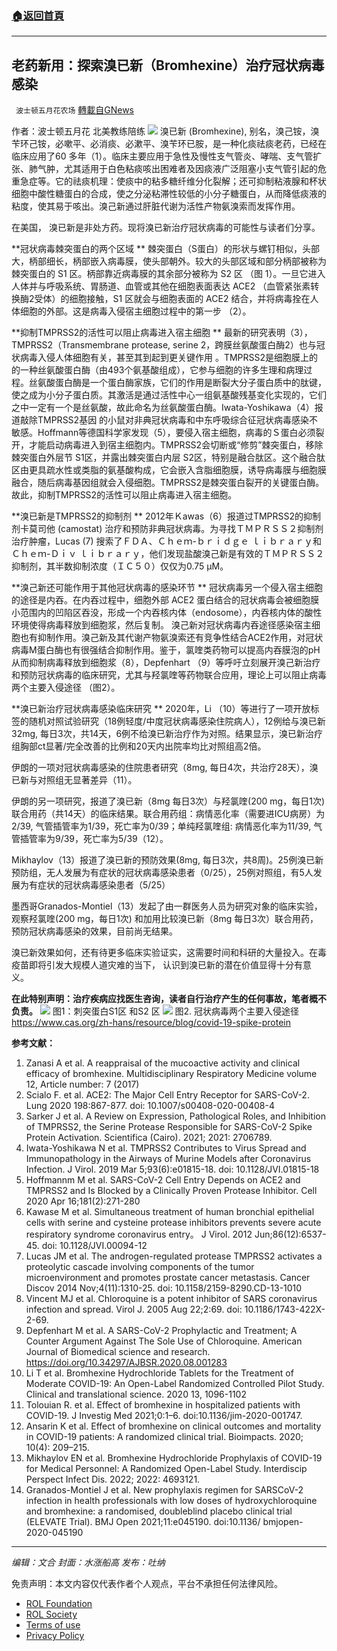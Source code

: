 ###  [:house:返回首頁](https://github.com/ourhimalayas/txt)
---


## 老药新用：探索溴已新（Bromhexine）治疗冠状病毒感染
` 波士顿五月花农场` [轉載自GNews](https://gnews.org/zh-hans/2311758/)

作者：波士顿五月花 北美教练陪练
![](https://assets.gnews.org/wp-content/uploads/2022/04/5FAA7EF8-21F3-4FE6-BAE1-3CB7DEEE0EB7.jpg)
溴已新 (Bromhexine), 别名，溴己铵，溴苄环己铵，必嗽平、必消痰、必漱平、溴苄环已胺，是一种化痰祛痰老药，已经在临床应用了60 多年（1）。临床主要应用于急性及慢性支气管炎、哮喘、支气管扩张、肺气肿，尤其适用于白色粘痰咳出困难者及因痰液广泛阻塞小支气管引起的危重急症等。它的祛痰机理：使痰中的粘多糖纤维分化裂解；还可抑制粘液腺和杯状细胞中酸性糖蛋白的合成，使之分泌粘滞性较低的小分子糖蛋白，从而降低痰液的粘度，使其易于咳出。溴己新通过肝脏代谢为活性产物氨溴索而发挥作用。

在美国， 溴已新是非处方药。现将溴已新治疗冠状病毒的可能性与读者们分享。

**冠状病毒棘突蛋白的两个区域
**
棘突蛋白（S蛋白）的形状与螺钉相似，头部大，柄部细长，柄部嵌入病毒膜，使头部朝外。较大的头部区域和部分柄部被称为棘突蛋白的 S1 区。柄部靠近病毒膜的其余部分被称为 S2 区 （图 1）。一旦它进入人体并与呼吸系统、胃肠道、血管或其他在细胞表面表达 ACE2 （血管紧张素转换酶2受体）的细胞接触，S1 区就会与细胞表面的 ACE2 结合，并将病毒拴在人体细胞的外部。这是病毒入侵宿主细胞过程中的第一步 （2）。

**抑制TMPRSS2的活性可以阻止病毒进入宿主细胞
**
最新的研究表明（3），TMPRSS2（Transmembrane protease, serine 2，跨膜丝氨酸蛋白酶2）也与冠状病毒入侵人体细胞有关，甚至其到起到更关键作用 。TMPRSS2是细胞膜上的的一种丝氨酸蛋白酶（由493个氨基酸组成），它参与细胞的许多生理和病理过程。丝氨酸蛋白酶是一个蛋白酶家族，它们的作用是断裂大分子蛋白质中的肽键，使之成为小分子蛋白质。其激活是通过活性中心一组氨基酸残基变化实现的，它们之中一定有一个是丝氨酸，故此命名为丝氨酸蛋白酶。Iwata-Yoshikawa（4）报道敲除TMPRSS2基因 的小鼠对非典冠状病毒和中东呼吸综合征冠状病毒感染不敏感。Hoffmann等德国科学家发现（5），要侵入宿主细胞，病毒的Ｓ蛋白必须裂开，才能启动病毒进入到宿主细胞内。TMPRSS2会切断或“修剪”棘突蛋白，移除棘突蛋白外层节 S1区，并露出棘突蛋白内层 S2区，特别是融合肽区。这个融合肽区由更具疏水性或类脂的氨基酸构成，它会嵌入含脂细胞膜，诱导病毒膜与细胞膜融合，随后病毒基因组就会入侵细胞。TMPRSS2是棘突蛋白裂开的关键蛋白酶。故此，抑制TMPRSS2的活性可以阻止病毒进入宿主细胞。

**溴已新是TMPRSS2的抑制剂
**
2012年Ｋawas（6）报道过TMPRSS2的抑制剂卡莫司他 (camostat) 治疗和预防非典冠状病毒。为寻找ＴＭＰＲＳＳ２抑制剂治疗肿瘤，Lucas (7) 搜索了ＦＤＡ、Ｃｈｅｍ-ｂｒｉｄｇｅ ｌｉｂｒａｒｙ和Ｃｈｅｍ-Ｄｉｖ ｌｉｂｒａｒｙ，他们发现盐酸溴己新是有效的ＴＭＰＲＳＳ２抑制剂，其半数抑制浓度（ＩＣ５０）仅仅为0.75 μM。

**溴己新还可能作用于其他冠状病毒的感染环节
**
冠状病毒另一个侵入宿主细胞的途径是内吞。在内吞过程中，细胞外部 ACE2 蛋白结合的冠状病毒会被细胞膜小范围内的凹陷区吞没，形成一个内吞核内体（endosome），内吞核内体的酸性环境使得病毒释放到细胞浆，然后复制。 溴己新对冠状病毒内吞途径感染宿主细胞也有抑制作用。溴己新及其代谢产物氨溴索还有竞争性结合ACE2作用，对冠状病毒M蛋白酶也有很强结合抑制作用。鉴于，氯喹类药物可以提高内吞膜泡的pH从而抑制病毒释放到细胞浆（8），Depfenhart （9）等呼吁立刻展开溴己新治疗和预防冠状病毒的临床研究，尤其与羟氯喹等药物联合应用，理论上可以阻止病毒两个主要入侵途径 （图2）。

**溴已新治疗冠状病毒感染临床研究
**
2020年，Li （10）等进行了一项开放标签的随机对照试验研究（18例轻度/中度冠状病毒感染住院病人），12例给与溴已新32mg, 每日3次，共14天，6例不给溴已新治疗作为对照。结果显示，溴已新治疗组胸部ct显著/完全改善的比例和20天内出院率均比对照组高2倍。

伊朗的一项对冠状病毒感染的住院患者研究（8mg, 每日4次，共治疗28天），溴已新与对照组无显著差异（11）。

伊朗的另一项研究，报道了溴已新（8mg 每日3次）与羟氯喹(200 mg，每日1次) 联合用药（共14天）的临床结果。联合用药组：病情恶化率（需要进ICU病房）为2/39, 气管插管率为1/39，死亡率为0/39；单纯羟氯喹组: 病情恶化率为11/39, 气管插管率为9/39，死亡率为5/39（12）。

Mikhaylov（13）报道了溴已新的预防效果(8mg, 每日3次，共8周)。25例溴已新预防组，无人发展为有症状的冠状病毒感染患者（0/25），25例对照组，有5人发展为有症状的冠状病毒感染患者（5/25）

墨西哥Granados-Montiel（13）发起了由一群医务人员为研究对象的临床实验，观察羟氯喹(200 mg，每日1次) 和加用比较溴已新（8mg 每日3次）联合用药，预防冠状病毒感染的效果，目前尚无结果。

溴已新效果如何，还有待更多临床实验证实，这需要时间和科研的大量投入。在毒疫苗即将引发大规模人道灾难的当下， 认识到溴已新的潜在价值显得十分有意义。

**在此特别声明：治疗疾病应找医生咨询，读者自行治疗产生的任何事故，笔者概不负责。**
![](https://assets.gnews.org/wp-content/uploads/2022/04/图片1-22.jpg)
图1：刺突蛋白S1区 和S2 区
![](https://assets.gnews.org/wp-content/uploads/2022/04/图片2-9.jpg)
图2. 冠状病毒两个主要入侵途径
https://www.cas.org/zh-hans/resource/blog/covid-19-spike-protein



**参考文献：**

1. Zanasi A et al. A reappraisal of the mucoactive activity and clinical efficacy of bromhexine. Multidisciplinary Respiratory Medicine volume 12, Article number: 7 (2017)
2. Scialo F. et al. ACE2: The Major Cell Entry Receptor for SARS-CoV-2. Lung 2020 198:867-877. doi: 10.1007/s00408-020-00408-4
3. Sarker J et al. A Review on Expression, Pathological Roles, and Inhibition of TMPRSS2, the Serine Protease Responsible for SARS-CoV-2 Spike Protein Activation. Scientifica (Cairo). 2021; 2021: 2706789.
4. Iwata-Yoshikawa N et al. TMPRSS2 Contributes to Virus Spread and Immunopathology in the Airways of Murine Models after Coronavirus Infection. J Virol. 2019 Mar 5;93(6):e01815-18. doi: 10.1128/JVI.01815-18
5. Hoffmannm M et al. SARS-CoV-2 Cell Entry Depends on ACE2 and TMPRSS2 and Is Blocked by a Clinically Proven Protease Inhibitor. Cell 2020 Apr 16;181(2):271-280
6. Kawase M et al. Simultaneous treatment of human bronchial epithelial cells with serine and cysteine protease inhibitors prevents severe acute respiratory syndrome coronavirus entry。 J Virol. 2012 Jun;86(12):6537-45. doi: 10.1128/JVI.00094-12
7. Lucas JM et al. The androgen-regulated protease TMPRSS2 activates a proteolytic cascade involving components of the tumor microenvironment and promotes prostate cancer metastasis. Cancer Discov 2014 Nov;4(11):1310-25. doi: 10.1158/2159-8290.CD-13-1010
8. Vincent MJ et al. Chloroquine is a potent inhibitor of SARS coronavirus infection and spread. Virol J. 2005 Aug 22;2:69. doi: 10.1186/1743-422X-2-69.
9. Depfenhart M et al. A SARS-CoV-2 Prophylactic and Treatment; A Counter Argument Against The Sole Use of Chloroquine. American Journal of Biomedical science and research. https://doi.org/10.34297/AJBSR.2020.08.001283
10. Li T et al. Bromhexine Hydrochloride Tablets for the Treatment of Moderate COVID-19: An Open-Label Randomized Controlled Pilot Study. Clinical and translational science. 2020 13, 1096-1102
11. Tolouian R. et al. Effect of bromhexine in hospitalized patients with COVID-19. J Investig Med 2021;0:1–6. doi:10.1136/jim-2020-001747.
12. Ansarin K et al. Effect of bromhexine on clinical outcomes and mortality in COVID-19 patients: A randomized clinical trial. Bioimpacts. 2020; 10(4): 209–215.
13. Mikhaylov EN et al. Bromhexine Hydrochloride Prophylaxis of COVID-19 for Medical Personnel: A Randomized Open-Label Study. Interdiscip Perspect Infect Dis. 2022; 2022: 4693121.
14. Granados-Montiel J et al. New prophylaxis regimen for SARSCoV-2 infection in health professionals with low doses of hydroxychloroquine and bromhexine: a randomised, doubleblind placebo clinical trial (ELEVATE Trial). BMJ Open 2021;11:e045190. doi:10.1136/ bmjopen-2020-045190


* * *

*编辑：文合*
*封面：水涨船高
发布：吐纳*

 

免责声明：本文内容仅代表作者个人观点，平台不承担任何法律风险。

- [ROL Foundation](https://rolfoundation.org/)
- [ROL Society](https://rolsociety.org/)
- [Terms of use](https://gnews.org/terms-of-use-3/)
- [Privacy Policy](https://gnews.org/privacy-policy/)
